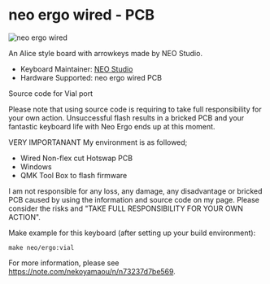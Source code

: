 # neo ergo wired - PCB

![neo ergo wired]()

An Alice style board with arrowkeys made by NEO Studio.

* Keyboard Maintainer: [NEO Studio](https://github.com/owlab-git)
* Hardware Supported: neo ergo wired PCB

Source code for Vial port

Please note that using source code is requiring to take full responsibility for your own action. Unsuccessful flash results in a bricked PCB and your fantastic keyboard life with Neo Ergo ends up at this moment.

VERY IMPORTANANT
My environment is as followed;
- Wired Non-flex cut Hotswap PCB
- Windows
- QMK Tool Box to flash firmware

I am not responsible for any loss, any damage, any disadvantage or bricked PCB caused by using the information and source code on my page. Please consider the risks and "TAKE FULL RESPONSIBILITY FOR YOUR OWN ACTION".

Make example for this keyboard (after setting up your build environment):

    make neo/ergo:vial

For more information, please see https://note.com/nekoyamaou/n/n73237d7be569.